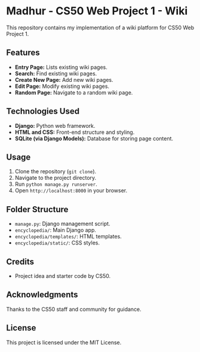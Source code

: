 # Madhur - CS50 Web Project 1 - Wiki

This repository contains my implementation of a wiki platform for CS50 Web Project 1.

## Features

- **Entry Page:** Lists existing wiki pages.
- **Search:** Find existing wiki pages.
- **Create New Page:** Add new wiki pages.
- **Edit Page:** Modify existing wiki pages.
- **Random Page:** Navigate to a random wiki page.

## Technologies Used

- **Django:** Python web framework.
- **HTML and CSS:** Front-end structure and styling.
- **SQLite (via Django Models):** Database for storing page content.

## Usage

1. Clone the repository (`git clone`).
2. Navigate to the project directory.
3. Run `python manage.py runserver`.
4. Open `http://localhost:8000` in your browser.

## Folder Structure

- `manage.py`: Django management script.
- `encyclopedia/`: Main Django app.
- `encyclopedia/templates/`: HTML templates.
- `encyclopedia/static/`: CSS styles.

## Credits

- Project idea and starter code by CS50.

## Acknowledgments

Thanks to the CS50 staff and community for guidance.

## License

This project is licensed under the MIT License.

